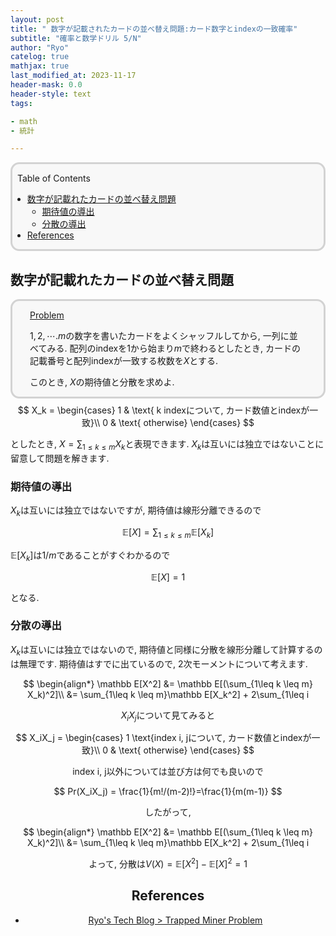 ```yaml
---
layout: post
title: " 数字が記載されたカードの並べ替え問題:カード数字とindexの一致確率"
subtitle: "確率と数学ドリル 5/N"
author: "Ryo"
catelog: true
mathjax: true
last_modified_at: 2023-11-17
header-mask: 0.0
header-style: text
tags:

- math
- 統計

---
```


<div style='border-radius: 1em; border-style:solid; border-color:#D3D3D3; background-color:#F8F8F8'>

<p class="h4">&nbsp;&nbsp;Table of Contents</p>

<!-- START doctoc generated TOC please keep comment here to allow auto update -->
<!-- DON'T EDIT THIS SECTION, INSTEAD RE-RUN doctoc TO UPDATE -->

- [数字が記載れたカードの並べ替え問題](#%E6%95%B0%E5%AD%97%E3%81%8C%E8%A8%98%E8%BC%89%E3%82%8C%E3%81%9F%E3%82%AB%E3%83%BC%E3%83%89%E3%81%AE%E4%B8%A6%E3%81%B9%E6%9B%BF%E3%81%88%E5%95%8F%E9%A1%8C)
  - [期待値の導出](#%E6%9C%9F%E5%BE%85%E5%80%A4%E3%81%AE%E5%B0%8E%E5%87%BA)
  - [分散の導出](#%E5%88%86%E6%95%A3%E3%81%AE%E5%B0%8E%E5%87%BA)
- [References](#references)

<!-- END doctoc generated TOC please keep comment here to allow auto update -->


</div>

## 数字が記載れたカードの並べ替え問題

<div style='padding-left: 2em; padding-right: 2em; border-radius: 1em; border-style:solid; border-color:#D3D3D3; background-color:#F8F8F8'>
<p class="h4"><ins>Problem</ins></p>

$1, 2, \cdots. m$の数字を書いたカードをよくシャッフルしてから, 一列に並べてみる.
配列のindexを1から始まり$m$で終わるとしたとき, カードの記載番号と配列indexが一致する枚数を$X$とする.

このとき, $X$の期待値と分散を求めよ.

</div>

<div class="math display" style="overflow: auto">
$$
X_k = \begin{cases}
    1 & \text{ k indexについて, カード数値とindexが一致}\\
    0 & \text{ otherwise}
\end{cases}
$$
</div>

としたとき, $X = \sum_{1\leq k \leq m}X_k$と表現できます. $X_k$は互いには独立ではないことに留意して問題を解きます.

### 期待値の導出

$X_k$は互いには独立ではないですが, 期待値は線形分離できるので

$$
\mathbb E[X] = \sum_{1\leq k \leq m}\mathbb E[X_k]
$$

$\mathbb E[X_k]$は$1/m$であることがすぐわかるので

$$
\mathbb E[X] = 1
$$

となる.

### 分散の導出

$X_k$は互いには独立ではないので, 期待値と同様に分散を線形分離して計算するのは無理です.
期待値はすでに出ているので, 2次モーメントについて考えます.

<div class="math display" style="overflow: auto">
$$
\begin{align*}
\mathbb E[X^2] &= \mathbb E[(\sum_{1\leq k \leq m} X_k)^2]\\
               &= \sum_{1\leq k \leq m}\mathbb E[X_k^2] + 2\sum_{1\leq i<j\leq m} E[X_iX_j]
\end{align*}
$$
</div>

$X_iX_j$について見てみると

$$
X_iX_j = \begin{cases}
1 \text{index i, jについて, カード数値とindexが一致}\\
0 & \text{ otherwise}
\end{cases}
$$

index i, j以外については並び方は何でも良いので

$$
Pr(X_iX_j) = \frac{1}{m!/(m-2)!}=\frac{1}{m(m-1)}
$$

したがって,

<div class="math display" style="overflow: auto">
$$
\begin{align*}
\mathbb E[X^2] &= \mathbb E[(\sum_{1\leq k \leq m} X_k)^2]\\
               &= \sum_{1\leq k \leq m}\mathbb E[X_k^2] + 2\sum_{1\leq i<j\leq m} E[X_iX_j]\\
               &= \frac{1}{m}\times m + 2\bigg(\begin{array}{c}m\\2\end{array}\bigg)\frac{1}{m(m-1)}\\
               &= 2
\end{align*}
$$
</div>

よって, 分散は$V(X) = \mathbb E[X^2] - \mathbb E[X]^2 = 1$


References
------------
- [Ryo's Tech Blog > Trapped Miner Problem](https://ryonakagami.github.io/2021/01/24/miner-choose-door/)

